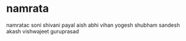 # namrata
namratac
soni
shivani
payal
aish
abhi
vihan
yogesh
shubham
sandesh
akash
vishwajeet
guruprasad